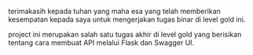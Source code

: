 terimakasih kepada tuhan yang maha esa yang telah memberikan kesempatan kepada saya untuk mengerjakan tugas binar di level gold ini.

project ini merupakan salah satu tugas akhir di level gold yang berisikan tentang cara membuat API melalui Flask dan Swagger UI.